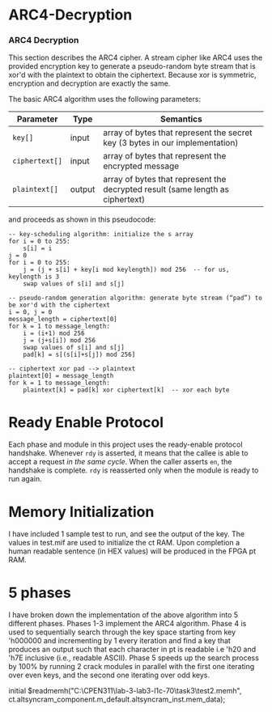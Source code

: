 # ARC4-Decryption

### ARC4 Decryption

This section describes the ARC4 cipher. A stream cipher like ARC4 uses the provided encryption key to generate a pseudo-random byte stream that is xor'd with the plaintext to obtain the ciphertext. Because xor is symmetric, encryption and decryption are exactly the same.

The basic ARC4 algorithm uses the following parameters:

| Parameter | Type | Semantics |
| --- | --- | --- |
| `key[]` | input | array of bytes that represent the secret key (3 bytes in our implementation) |
| `ciphertext[]` | input | array of bytes that represent the encrypted message |
| `plaintext[]` | output | array of bytes that represent the decrypted result (same length as ciphertext) |

and proceeds as shown in this pseudocode:

    -- key-scheduling algorithm: initialize the s array
    for i = 0 to 255:
        s[i] = i
    j = 0
    for i = 0 to 255:
        j = (j + s[i] + key[i mod keylength]) mod 256  -- for us, keylength is 3
        swap values of s[i] and s[j]

    -- pseudo-random generation algorithm: generate byte stream (“pad”) to be xor'd with the ciphertext
    i = 0, j = 0
    message_length = ciphertext[0]
    for k = 1 to message_length:
        i = (i+1) mod 256
        j = (j+s[i]) mod 256
        swap values of s[i] and s[j]
        pad[k] = s[(s[i]+s[j]) mod 256]

    -- ciphertext xor pad --> plaintext
    plaintext[0] = message_length
    for k = 1 to message_length:
        plaintext[k] = pad[k] xor ciphertext[k]  -- xor each byte


# Ready Enable Protocol
Each phase and module in this project uses the ready-enable protocol handshake. Whenever `rdy` is asserted, it means that the callee is able to accept a request _in the same cycle_. When the caller asserts `en`, the handshake is complete. `rdy` is reasserted only when the module is ready to run again. 

# Memory Initialization
I have included 1 sample test to run, and see the output of the key. The values in test.mif are used to initialize the ct RAM. Upon completion a human readable sentence (in HEX values) will be produced in the FPGA pt RAM. 

# 5 phases
I have broken down the implementation of the above algorithm into 5 different phases. 
Phases 1-3 implement the ARC4 algorithm. 
Phase 4 is used to sequentially search through the key space starting from key 'h000000 and incrementing by 1 every iteration  and find a key that produces an output such that 
each character in pt is readable i.e 'h20 and 'h7E inclusive (i.e., readable ASCII).
Phase 5 speeds up the search process by 100% by running 2 crack modules in parallel with the first one iterating over
even keys, and the second one iterating over odd keys. 




initial $readmemh("C:\\CPEN311\\lab-3-lab3-l1c-70\\task3\\test2.memh", ct.altsyncram_component.m_default.altsyncram_inst.mem_data);
